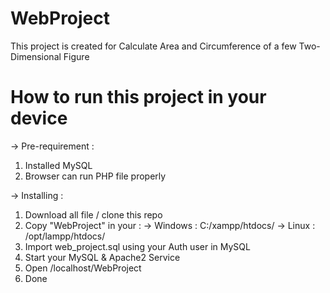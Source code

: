# WebProject

This project is created for Calculate Area and Circumference of a few Two-Dimensional Figure

# How to run this project in your device

-> Pre-requirement :
1. Installed MySQL
2. Browser can run PHP file properly

-> Installing :
1. Download all file / clone this repo
2. Copy "WebProject" in your :
  -> Windows : C:/xampp/htdocs/
  -> Linux : /opt/lampp/htdocs/
3. Import web_project.sql using your Auth user in MySQL
4. Start your MySQL & Apache2 Service
5. Open /localhost/WebProject
6. Done
